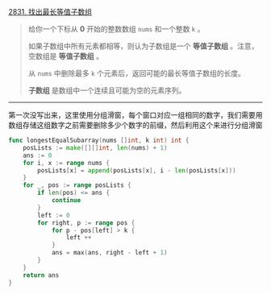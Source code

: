 [2831. 找出最长等值子数组](https://leetcode.cn/problems/find-the-longest-equal-subarray/)

> 给你一个下标从 **0** 开始的整数数组 `nums` 和一个整数 `k` 。
>
> 如果子数组中所有元素都相等，则认为子数组是一个 **等值子数组** 。注意，空数组是 **等值子数组** 。
>
> 从 `nums` 中删除最多 `k` 个元素后，返回可能的最长等值子数组的长度。
>
> **子数组** 是数组中一个连续且可能为空的元素序列。

---

第一次没写出来，这里使用分组滑窗，每个窗口对应一组相同的数字，我们需要用数组存储这组数字之前需要删除多少个数字的前缀，然后利用这个来进行分组滑窗

```go
func longestEqualSubarray(nums []int, k int) int {
    posLists := make([][]int, len(nums) + 1)
    ans := 0
    for i, x := range nums {
        posLists[x] = append(posLists[x], i - len(posLists[x]))
    }
    for _, pos := range posLists {
        if len(pos) <= ans {
            continue
        }
        left := 0
        for right, p := range pos {
            for p - pos[left] > k {
                left ++
            }
            ans = max(ans, right - left + 1)
        }
    }
    return ans
}
```

